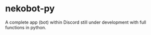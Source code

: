 # nekobot-py
A complete app (bot) within Discord still under development with full functions in python.
